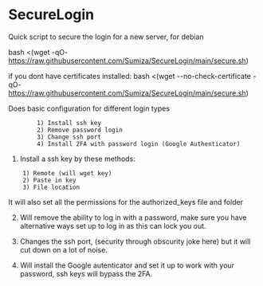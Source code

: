 # SecureLogin

Quick script to secure the login for a new server, for debian

bash <(wget -qO- https://raw.githubusercontent.com/Sumiza/SecureLogin/main/secure.sh)

if you dont have certificates installed:
bash <(wget --no-check-certificate -qO- https://raw.githubusercontent.com/Sumiza/SecureLogin/main/secure.sh)



Does basic configuration for different login types
```
        1) Install ssh key
        2) Remove password login
        3) Change ssh port
        4) Install 2FA with password login (Google Authenticator)
```
1.  Install a ssh key by these methods:
```
	1) Remote (will wget key)
	2) Paste in key
	3) File location 
```
It will also set all the permissions for the authorized_keys file and folder

2.  Will remove the ability to log in with a password, make sure you have alternative ways set up to log in as this can lock you out.

3.  Changes the ssh port, (security through obscurity joke here) but it will cut down on a lot of noise.

4.  Will install the Google autenticator and set it up to work with your password, ssh keys will bypass the 2FA.
